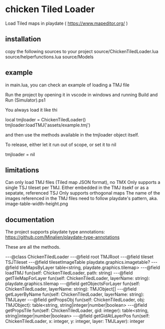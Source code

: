# chicken Tiled Loader
Load Tiled maps in playdate ( https://www.mapeditor.org/ )
## installation

copy the following sources to your project 
source/ChickenTiledLoader.lua
source/helperfunctions.lua
source/Models

## example

in main.lua, you can check an example of loading a TMJ file

Run the project by opening it in vscode in windows and running Build and Run (Simulator).ps1

You always load it like thi

local tmjloader = ChickenTiledLoader()
tmjloader:loadTMJ('assets/example.tmj')

and then use the methods available in the tmjloader object itself.

To release, either let it run out of scope, or set it to nil

tmjloader = nil

## limitations

Can only load TMJ files (Tiled map JSON format), no TMX
Only supports a single TSJ tileset per TMJ. Either embedded in the TMJ itsekf or as a sepatate, referenced TSJ
Only supports orthogonal maps
The name of the images referenced in the TMJ files need to follow playdate's pattern, aka. image-table-width-height.png

## documentation

The project supports playdate type annotations: https://github.com/Minalien/playdate-type-annotations

These are all the methods.

---@class ChickenTiledLoader
---@field root TMJRoot
---@field tileset TSJTileset
---@field tilesetImageTable playdate.graphics.imagetable?
---@field tileMapsByLayer table<string, playdate.graphics.tilemap>
---@field loadTMJ fun(self: ChickenTiledLoader, path: string)
---@field getTileMapForLayer fun(self: ChickenTiledLoader, layerName: string): playdate.graphics.tilemap
---@field getObjectsForLayer fun(self: ChickenTiledLoader, layerName: string): TMJObject[]
---@field getLayerByName fun(self: ChickenTiledLoader, layerName: string): TMJLayer
---@field getPropsObj fun(self: ChickenTiledLoader, obj: TMJObject): table<string, string|integer|number|boolean>
---@field getPropsTile fun(self: ChickenTiledLoader, gid: integer): table<string, string|integer|number|boolean>
---@field getGidAtLayerPos fun(self: ChickenTiledLoader, x: integer, y: integer, layer: TMJLayer): integer
